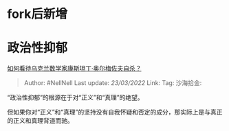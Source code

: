 # fork后新增

# 政治性抑郁

[如何看待乌克兰数学家康斯坦丁·奥尔梅佐夫自杀？](https://www.zhihu.com/question/523414009/answer/2404004315)

> Author: #NellNell
> Last update: *23/03/2022*
> Link:
> Tag:
> 沙海拾金:

“政治性抑郁”的根源在于对“正义”和“真理”的绝望。

但如果你对“正义”和“真理”的坚持没有自我怀疑和否定的成分，那实际上是与真正的正义和真理背道而驰。
